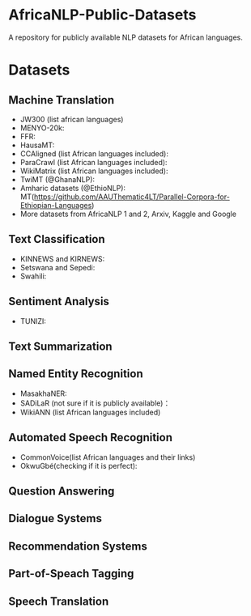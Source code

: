 # AfricaNLP-Public-Datasets

A repository for publicly available NLP datasets for African languages.

# Datasets
## Machine Translation
- JW300 (list african languages)
- MENYO-20k:
- FFR:
- HausaMT:
- CCAligned (list African languages included):
- ParaCrawl (list African languages included):
- WikiMatrix (list African languages included):
- TwiMT (@GhanaNLP):
- Amharic datasets (@EthioNLP): MT(https://github.com/AAUThematic4LT/Parallel-Corpora-for-Ethiopian-Languages)
- More datasets from AfricaNLP 1 and 2, Arxiv, Kaggle and Google
## Text Classification
- KINNEWS and KIRNEWS:
- Setswana and Sepedi:
- Swahili:
## Sentiment Analysis
- TUNIZI:
## Text Summarization
## Named Entity Recognition
- MasakhaNER:
- SADiLaR (not sure if it is publicly available)：
- WikiANN (list African languages included)
## Automated Speech Recognition
- CommonVoice(list African languages and their links)
- OkwuGbé(checking if it is perfect):
## Question Answering
## Dialogue Systems
## Recommendation Systems
## Part-of-Speach Tagging
## Speech Translation
